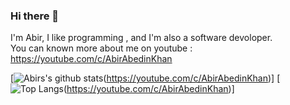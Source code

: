 ### Hi there 👋
I'm Abir, I like programming , and I'm also a software devoloper. </br>
You can known more about me on youtube : https://youtube.com/c/AbirAbedinKhan
<!--
**abirabedinkhan/abirabedinkhan** is a ✨ _special_ ✨ repository because its `README.md` (this file) appears on your GitHub profile.

Here are some ideas to get you started:

- 🔭 I’m currently working on ...
- 🌱 I’m currently learning ...
- 👯 I’m looking to collaborate on ...
- 🤔 I’m looking for help with ...
- 💬 Ask me about ...
- 📫 How to reach me: ...
- 😄 Pronouns: ...
- ⚡ Fun fact: ...
-->
[![Abirs's github stats](https://github-readme-stats.vercel.app/api?username=abirabedinkhan&show_icons=true)(https://youtube.com/c/AbirAbedinKhan)]
[![Top Langs](https://github-readme-stats.vercel.app/api/top-langs/?username=abirabedinkhan&layout=compact)(https://youtube.com/c/AbirAbedinKhan)]
